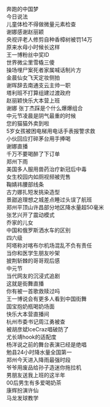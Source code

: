 奔跑的中国梦  
今日说法  
儿童体检不得做微量元素检查  
谢娜感谢赵丽颖  
央视评老人修剪自种香樟树被罚14万  
原来水母小时候长这样  
王一博粉丝中奖ID  
世界微尘里雪橇三傻  
操场埋尸案死者家属喊话制片方  
金晨仙女飞天定妆侧拍  
谢晖辞去南通支云主帅一职  
塔利班不打算组建过渡政府  
赵丽颖快乐大本营上班  
谢娜 张丁杰踩是个什么爆爆组合  
中元节凌晨是阴气最重的时候  
您的猫猫外卖到啦  
5岁女孩被困电梯用电话手表报警求救  
小伙回应打碎茅台用手捧喝  
谢娜直播  
千万不要喝醉了下订单  
郑州下雨  
美国多人服用兽药治疗新冠后中毒  
女生校园内如厕视频被兜售  
鞠婧祎腰部线条  
古力娜扎短发挑染造型  
景甜追理想之城差点睡过头误了航班  
郑州平顶山许昌部分地区降水量超50毫米  
张艺兴开了震动模式  
乔家的儿女  
中国和俄罗斯洒水车的区别  
四六级  
阿塔称对喀布尔机场混乱不负有责任  
当你和医学生朋友吵架  
披荆斩棘的哥哥观后感  
中元节  
当代网友的沉浸式追剧  
这就是街舞直播  
你有被一首歌救赎过吗  
王一博说会有更多人看到中国街舞  
国宝抱奶瓶喝奶场面  
快乐大本营直播间  
杭州市委书记周江勇被查  
被胡彦斌IceCraz唱破防了  
尤长靖hook的适配度  
杨洋说之前的舞台表演已经是绝唱  
勉县24小时降水量全国第一  
郑州今天进入降雨最强时段  
爷爷用废品给孙子造迷你拖拉机  
男朋友送我上班的这半年  
00后男生有多爱喝奶茶  
康辉扮演许仙  
马龙发球教学  
